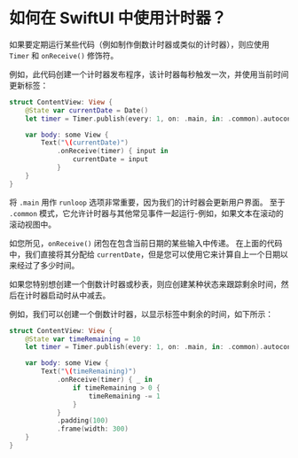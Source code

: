 如何在 SwiftUI 中使用计时器？
===

如果要定期运行某些代码（例如制作倒数计时器或类似的计时器），则应使用 `Timer` 和 `onReceive()` 修饰符。

例如，此代码创建一个计时器发布程序，该计时器每秒触发一次，并使用当前时间更新标签：

```swift
struct ContentView: View {
    @State var currentDate = Date()
    let timer = Timer.publish(every: 1, on: .main, in: .common).autoconnect()

    var body: some View {
        Text("\(currentDate)")
            .onReceive(timer) { input in
                currentDate = input
            }
    }
}
```

将 `.main` 用作 `runloop` 选项非常重要，因为我们的计时器会更新用户界面。 至于 `.common` 模式，它允许计时器与其他常见事件一起运行-例如，如果文本在滚动的滚动视图中。

如您所见，`onReceive()` 闭包在包含当前日期的某些输入中传递。 在上面的代码中，我们直接将其分配给 `currentDate`，但是您可以使用它来计算自上一个日期以来经过了多少时间。

如果您特别想创建一个倒数计时器或秒表，则应创建某种状态来跟踪剩余时间，然后在计时器启动时从中减去。

例如，我们可以创建一个倒数计时器，以显示标签中剩余的时间，如下所示：


```swift
struct ContentView: View {
    @State var timeRemaining = 10
    let timer = Timer.publish(every: 1, on: .main, in: .common).autoconnect()

    var body: some View {
        Text("\(timeRemaining)")
            .onReceive(timer) { _ in
                if timeRemaining > 0 {
                    timeRemaining -= 1
                }
            }
            .padding(100)
            .frame(width: 300)
    }
}
```